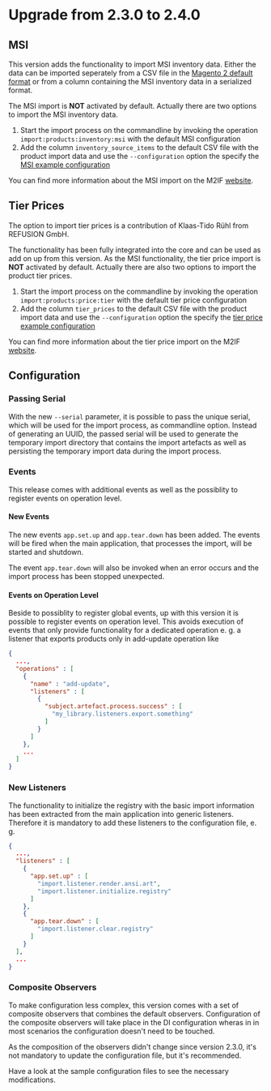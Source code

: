 # Upgrade from 2.3.0 to 2.4.0

## MSI

This version adds the functionality to import MSI inventory data. Either the data can be imported seperately from a CSV file in 
the [Magento 2 default format](https://github.com/magento-engcom/msi/wiki/MSI-Import-and-Export-Product-Data#csv-file-contents)
or from a column containing the MSI inventory data in a serialized format.

The MSI import is **NOT** activated by default. Actually there are two options to import the MSI inventory data. 

1. Start the import process on the commandline by invoking the operation `import:products:inventory:msi` with the default MSI configuration
2. Add the column `inventory_source_items` to the default CSV file with the product import data and use the `--configuration` option 
   the specify the [MSI example configuration](projects/sample-data/ce/2.2.x/conf/products/techdivision-import-inventory-msi.json)

You can find more information about the MSI import on the M2IF [website](https://www.m2if.com).

## Tier Prices

The option to import tier prices is a contribution of Klaas-Tido Rühl from REFUSION GmbH.

The functionality has been fully integrated into the core and can be used as add on up from this version. As the MSI functionality,
the tier price import is **NOT** activated by default. Actually there are also two options to import the product tier prices.

1. Start the import process on the commandline by invoking the operation `import:products:price:tier` with the default tier price configuration
2. Add the column `tier_prices` to the default CSV file with the product import data and use the `--configuration` option 
   the specify the [tier price example configuration](projects/sample-data/ce/2.2.x/conf/products/techdivision-import-price-tier.json)

You can find more information about the tier price import on the M2IF [website](https://www.m2if.com).

## Configuration

### Passing Serial

With the new `--serial` parameter, it is possible to pass the unique serial, which will be used for the import 
process, as commandline option. Instead of generating an UUID, the passed serial will be used to generate the
temporary import directory that contains the import artefacts as well as persisting the temporary import data
during the import process.

### Events

This release comes with additional events as well as the possiblity to register events on operation level.

#### New Events

The new events `app.set.up` and `app.tear.down` has been added. The events will be fired when the
main application, that processes the import, will be started and shutdown.

The event `app.tear.down` will also be invoked when an error occurs and the import process has 
been stopped unexpected.

#### Events on Operation Level

Beside to possiblity to register global events, up with this version it is possible to register events on
operation level. This avoids execution of events that only provide functionality for a dedicated operation
e. g. a listener that exports products only in add-update operation like 

```json
{
  ...,
  "operations" : [
    {
      "name" : "add-update",
      "listeners" : [
        {
          "subject.artefact.process.success" : [
            "my_library.listeners.export.something"
          ]
        }
      ]
    },
    ...
  ]
}
```

### New Listeners

The functionality to initialize the registry with the basic import information has been extracted from the main
application into generic listeners. Therefore it is mandatory to add these listeners to the configuration file, 
e. g.

```json
{
  ...,
  "listeners" : [
    {
      "app.set.up" : [
        "import.listener.render.ansi.art",
        "import.listener.initialize.registry"
      ]
    },
    {
      "app.tear.down" : [
        "import.listener.clear.registry"
      ]
    }
  ],
  ...
}
```

### Composite Observers

To make configuration less complex, this version comes with a set of composite observers that combines
the default observers. Configuration of the composite observers will take place in the DI configuration
wheras in in most scenarios the configuration doesn't need to be touched.

As the composition of the observers didn't change since version 2.3.0, it's not mandatory to update the
configuration file, but it's recommended.

Have a look at the sample configuration files to see the necessary modifications.